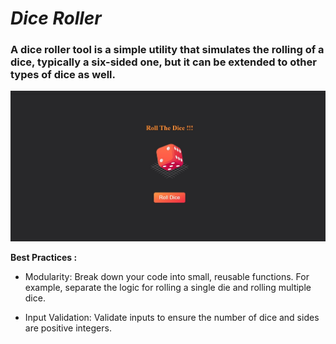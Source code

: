 # *Dice Roller*


### A dice roller tool is a simple utility that simulates the rolling of a dice, typically a six-sided one, but it can be extended to other types of dice as well. 

![screenshot](dice.jpeg)

**Best Practices :**

- Modularity: Break down your code into small, reusable functions. For example, separate the logic for rolling a single die and rolling multiple dice.

- Input Validation: Validate inputs to ensure the number of dice and sides are positive integers.